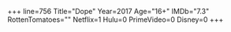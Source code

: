 +++
line=756
Title="Dope"
Year=2017
Age="16+"
IMDb="7.3"
RottenTomatoes=""
Netflix=1
Hulu=0
PrimeVideo=0
Disney=0
+++

